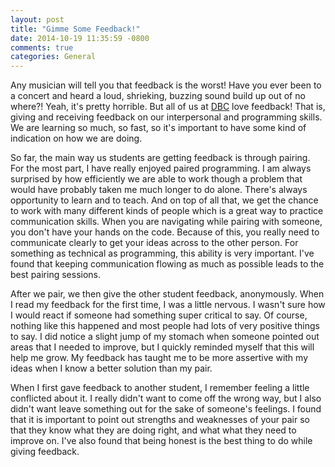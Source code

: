 ```yaml
---
layout: post
title: "Gimme Some Feedback!"
date: 2014-10-19 11:35:59 -0800
comments: true
categories: General
---
```

<p>Any musician will tell you that feedback is the worst! Have you ever been to a concert and heard a loud, shrieking, buzzing sound build up out of no where?! Yeah, it's pretty horrible. But all of us at <a href="http://devbootcamp.com">DBC</a> love feedback! That is, giving and receiving feedback on our interpersonal and programming skills. We are learning so much, so fast, so it's important to have some kind of indication on how we are doing.</p>
<!-- more -->
<p>So far, the main way us students are getting feedback is through pairing. For the most part, I have really enjoyed paired programming. I am always surprised by how efficiently we are able to work though a problem that would have probably taken me much longer to do alone. There's always opportunity to learn and to teach. And on top of all that, we get the chance to work with many different kinds of people which is a great way to practice communication skills. When you are navigating while pairing with someone, you don't have your hands on the code. Because of this, you really need to communicate clearly to get your ideas across to the other person. For something as technical as programming, this ability is very important. I've found that keeping communication flowing as much as possible leads to the best pairing sessions.</p>

<p>After we pair, we then give the other student feedback, anonymously. When I read my feedback for the first time, I was a little nervous. I wasn't sure how I would react if someone had something super critical to say. Of course, nothing like this happened and most people had lots of very positive things to say. I did notice a slight jump of my stomach when someone pointed out areas that I needed to improve, but I quickly reminded myself that this will help me grow. My feedback has taught me to be more assertive with my ideas when I know a better solution than my pair.</p>

<p>When I first gave feedback to another student, I remember feeling a little conflicted about it. I really didn't want to come off the wrong way, but I also didn't want leave something out for the sake of someone's feelings. I found that it is important to point out strengths and weaknesses of your pair so that they know what they are doing right, and what what they need to improve on. I've also found that being honest is the best thing to do while giving feedback.</p>